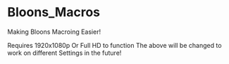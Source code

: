 # Bloons_Macros

Making Bloons Macroing Easier!

Requires 1920x1080p Or Full HD to function
The above will be changed to work on different Settings in the future!
